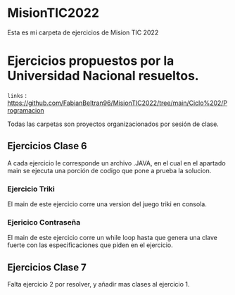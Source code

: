 # MisionTIC2022

Esta es mi carpeta de ejercicios de Mision TIC 2022


# Ejercicios propuestos por la Universidad Nacional resueltos.

`links` : <https://github.com/FabianBeltran96/MisionTIC2022/tree/main/Ciclo%202/Programacion>

Todas las carpetas son proyectos organizacionados por sesión de clase.

## Ejercicios Clase 6
A cada ejercicio le corresponde un archivo .JAVA, en el cual en el apartado main se ejecuta una porción de codigo
que pone a prueba la solucion.

### Ejercicio Triki
El main de este ejercicio corre una version del juego triki en consola.

### Ejericico Contraseña
El main de este ejercicio corre un while loop hasta que genera una clave fuerte con las especificaciones que piden en el ejercicio.

## Ejercicios Clase 7
Falta ejercicio 2 por resolver, y añadir mas clases al ejercicio 1.